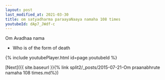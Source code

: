 ```yaml
---
layout: post
last_modified_at: 2021-03-30
title: om satyadharma paraayaNaaya namaha 108 times
youtubeId: dAp7_JWdf-c
---
```

 
 
Om Avadhaa nama 
 
 -  Who is of the form of death 
 
  
 
  
 
 
 
 
 
 


{% include youtubePlayer.html id=page.youtubeId %}
 
[Next]({{ site.baseurl }}{% link  split2/_posts/2015-07-21-Om praanabhrute namaha 108 times.md%})
 
